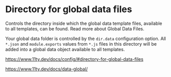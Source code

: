 # Directory for global data files

Controls the directory inside which the global data template
files, available to all templates, can be found. Read more
about Global Data Files.

Your global data folder is controlled by the `dir.data`
configuration option.  All `*.json` and `module.exports`
values from `*.js` files in this directory will be added
into a global data object available to all templates.

https://www.11ty.dev/docs/config/#directory-for-global-data-files

https://www.11ty.dev/docs/data-global/

